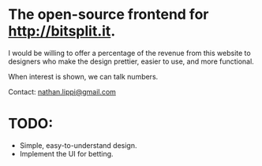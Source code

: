 # The open-source frontend for <http://bitsplit.it>.

I would be willing to offer a percentage of the revenue from this website to designers who make the design prettier, easier to use, and more functional.

When interest is shown, we can talk numbers.

Contact:
nathan.lippi@gmail.com

# TODO:
* Simple, easy-to-understand design.
* Implement the UI for betting.

